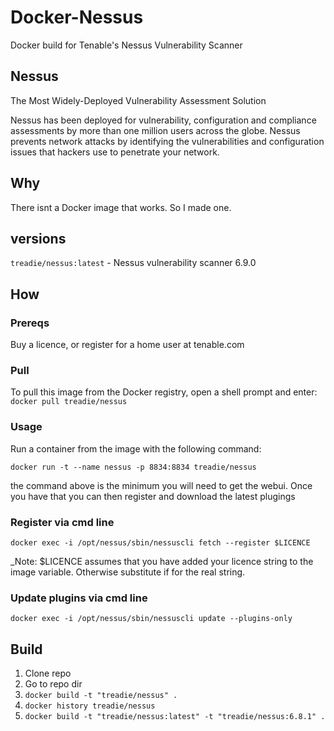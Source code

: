 # Docker-Nessus
Docker build for Tenable's Nessus Vulnerability Scanner

## Nessus
The Most Widely-Deployed Vulnerability Assessment Solution
 
Nessus has been deployed for vulnerability, configuration and compliance assessments by more than one million users across the globe. Nessus prevents network attacks by identifying the vulnerabilities and configuration issues that hackers use to penetrate your network.

## Why
There isnt a Docker image that works. So I made one.

## versions
`treadie/nessus:latest` - Nessus vulnerability scanner 6.9.0

## How

### Prereqs
Buy a licence, or register for a home user at tenable.com

### Pull
To pull this image from the Docker registry, open a shell prompt and enter:
`docker pull treadie/nessus`

### Usage
Run a container from the image with the following command:

`docker run -t --name nessus -p 8834:8834 treadie/nessus`

the command above is the minimum you will need to get the webui. Once you have that you can then register and download the latest plugings

### Register via cmd line

`docker exec -i /opt/nessus/sbin/nessuscli fetch --register $LICENCE`

_Note: $LICENCE assumes that you have added your licence string to the image variable. Otherwise substitute if for the real string.

### Update plugins via cmd line

`docker exec -i /opt/nessus/sbin/nessuscli update --plugins-only`

## Build

1. Clone repo
2. Go to repo dir
3. `docker build -t "treadie/nessus" .`
4. `docker history treadie/nessus` 
5. `docker build -t "treadie/nessus:latest" -t "treadie/nessus:6.8.1" .`